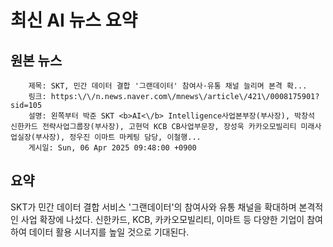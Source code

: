 # 최신 AI 뉴스 요약

## 원본 뉴스
		제목: SKT, 민간 데이터 결합 '그랜데이터' 참여사·유통 채널 늘리며 본격 확...
		링크: https:\/\/n.news.naver.com\/mnews\/article\/421\/0008175901?sid=105
		설명: 왼쪽부터 박준 SKT <b>AI<\/b> Intelligence사업본부장(부사장), 박창석 신한카드 전략사업그룹장(부사장), 고현덕 KCB CB사업부문장, 장성욱 카카오모빌리티 미래사업실장(부사장), 정우진 이마트 마케팅 담당, 이철행... 
		게시일: Sun, 06 Apr 2025 09:48:00 +0900


## 요약
SKT가 민간 데이터 결합 서비스 '그랜데이터'의 참여사와 유통 채널을 확대하며 본격적인 사업 확장에 나섰다. 신한카드, KCB, 카카오모빌리티, 이마트 등 다양한 기업이 참여하여 데이터 활용 시너지를 높일 것으로 기대된다.

